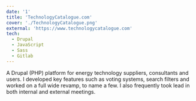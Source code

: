 ```yaml
---
date: '1'
title: 'TechnologyCatalogue.com'
cover: './TechnologyCatalogue.png'
external: 'https://www.technologycatalogue.com'
tech:
  - Drupal
  - JavaScript
  - Sass
  - Gitlab
---
```


A Drupal (PHP) platform for energy technology suppliers, consultants and users. I developed key features such as voting systems, search filters and worked on a full wide revamp, to name a few. I also frequently took lead in both internal and external meetings.
